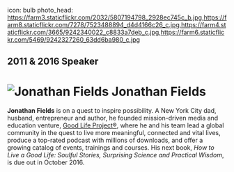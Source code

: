 icon: bulb
photo_head: https://farm3.staticflickr.com/2032/5807194798_2928ec745c_b.jpg,https://farm8.staticflickr.com/7278/7523488894_d4d4166c26_c.jpg,https://farm4.staticflickr.com/3665/9242340022_c8833a7deb_c.jpg,https://farm6.staticflickr.com/5469/9242327260_63dd6ba980_c.jpg

## 2011 & 2016 Speaker
# ![Jonathan Fields](http://imgs.wds.fm/jonathan-fields-round.png) Jonathan Fields

<div class="zig-zags_blue"></div>

**Jonathan Fields** is on a quest to inspire possibility. A New York City dad, husband, entrepreneur and author, he founded mission-driven media and education venture, [Good Life Project®](http://goodlifeproject.com), where he and his team lead a global community in the quest to live more meaningful, connected and vital lives, produce a top-rated podcast with millions of downloads, and offer a growing catalog of events, trainings and courses. His next book, *How to Live a Good Life: Soulful Stories, Surprising Science and Practical Wisdom*, is due out in October 2016.

